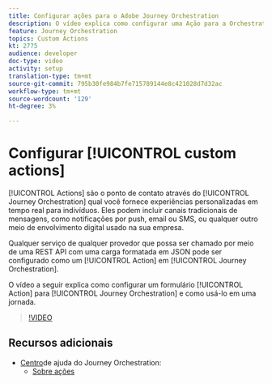 ```yaml
---
title: Configurar ações para o Adobe Journey Orchestration
description: O vídeo explica como configurar uma Ação para a Orchestration e como usá-la em uma jornada.
feature: Journey Orchestration
topics: Custom Actions
kt: 2775
audience: developer
doc-type: video
activity: setup
translation-type: tm+mt
source-git-commit: 795b30fe984b7fe715789144e8c421028d7d32ac
workflow-type: tm+mt
source-wordcount: '129'
ht-degree: 3%

---
```



# Configurar [!UICONTROL custom actions]

[!UICONTROL Actions] são o ponto de contato através do [!UICONTROL Journey Orchestration] qual você fornece experiências personalizadas em tempo real para indivíduos. Eles podem incluir canais tradicionais de mensagens, como notificações por push, email ou SMS, ou qualquer outro meio de envolvimento digital usado na sua empresa.

Qualquer serviço de qualquer provedor que possa ser chamado por meio de uma REST API com uma carga formatada em JSON pode ser configurado como um [!UICONTROL Action] em [!UICONTROL Journey Orchestration].

O vídeo a seguir explica como configurar um formulário [!UICONTROL Action] para [!UICONTROL Journey Orchestration] e como usá-lo em uma jornada.

>[!VIDEO](https://video.tv.adobe.com/v/29638?quality=12)

## Recursos adicionais

* [Centro](https://docs.adobe.com/content/help/en/journeys/using/journey-orchestration-home.html)de ajuda do Journey Orchestration:
   * [Sobre ações](https://docs.adobe.com/content/help/en/journeys/using/action-journeys/action.html)
